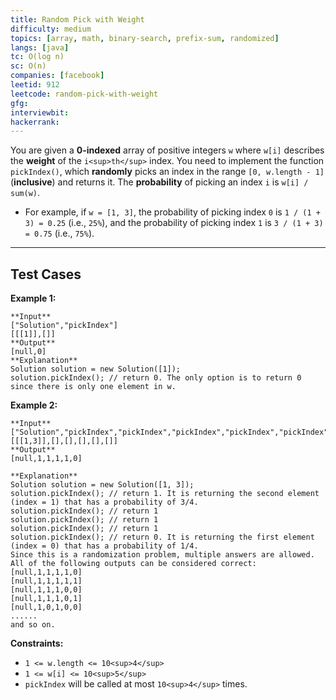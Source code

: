```yaml
---
title: Random Pick with Weight
difficulty: medium
topics: [array, math, binary-search, prefix-sum, randomized]
langs: [java]
tc: O(log n)
sc: O(n)
companies: [facebook]
leetid: 912
leetcode: random-pick-with-weight
gfg: 
interviewbit: 
hackerrank: 
---
```

You are given a **0-indexed** array of positive integers `w` where `w[i]` describes the **weight** of the `i<sup>th</sup>` index.
You need to implement the function `pickIndex()`, which **randomly** picks an index in the range `[0, w.length - 1]` (**inclusive**) and returns it. The **probability** of picking an index `i` is `w[i] / sum(w)`.
	
* For example, if `w = [1, 3]`, the probability of picking index `0` is `1 / (1 + 3) = 0.25` (i.e., `25%`), and the probability of picking index `1` is `3 / (1 + 3) = 0.75` (i.e., `75%`).
 
---
## Test Cases
**Example 1:**
```
**Input**
["Solution","pickIndex"]
[[[1]],[]]
**Output**
[null,0]
**Explanation**
Solution solution = new Solution([1]);
solution.pickIndex(); // return 0. The only option is to return 0 since there is only one element in w.
```

**Example 2:**
```
**Input**
["Solution","pickIndex","pickIndex","pickIndex","pickIndex","pickIndex"]
[[[1,3]],[],[],[],[],[]]
**Output**
[null,1,1,1,1,0]

**Explanation**
Solution solution = new Solution([1, 3]);
solution.pickIndex(); // return 1. It is returning the second element (index = 1) that has a probability of 3/4.
solution.pickIndex(); // return 1
solution.pickIndex(); // return 1
solution.pickIndex(); // return 1
solution.pickIndex(); // return 0. It is returning the first element (index = 0) that has a probability of 1/4.
Since this is a randomization problem, multiple answers are allowed.
All of the following outputs can be considered correct:
[null,1,1,1,1,0]
[null,1,1,1,1,1]
[null,1,1,1,0,0]
[null,1,1,1,0,1]
[null,1,0,1,0,0]
......
and so on.
```
 
**Constraints:**

* `1 <= w.length <= 10<sup>4</sup>`
* `1 <= w[i] <= 10<sup>5</sup>`
* `pickIndex` will be called at most `10<sup>4</sup>` times.

